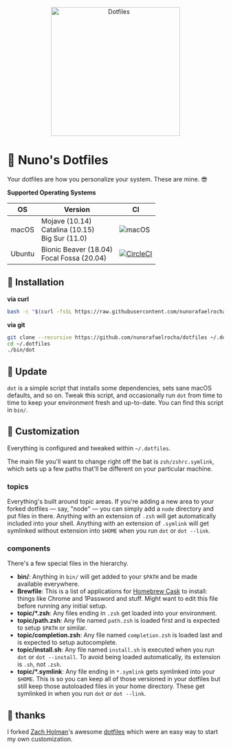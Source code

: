<div align="center">
  <img src="logo.jpg" alt="Dotfiles" height="300px">
</div>

# 🚀 Nuno's Dotfiles

Your dotfiles are how you personalize your system. These are mine. :sunglasses:

**Supported Operating Systems**

| OS     | Version                                                    | CI                                                                                                                              |
| ------ | ---------------------------------------------------------- | ------------------------------------------------------------------------------------------------------------------------------- |
| macOS  | Mojave (10.14) <br/> Catalina (10.15) <br/> Big Sur (11.0) | ![macOS](https://github.com/nunorafaelrocha/dotfiles/workflows/Test%20macOS/badge.svg)                                          |
| Ubuntu | Bionic Beaver (18.04) <br/> Focal Fossa (20.04)            | [![CircleCI](https://circleci.com/gh/nunorafaelrocha/dotfiles.svg?style=svg)](https://circleci.com/gh/nunorafaelrocha/dotfiles) |

## 🔧 Installation

**via curl**

```sh
bash -c "$(curl -fsSL https://raw.githubusercontent.com/nunorafaelrocha/dotfiles/main/bin/dot)"
```

**via git**

```sh
git clone --recursive https://github.com/nunorafaelrocha/dotfiles ~/.dotfiles
cd ~/.dotfiles
./bin/dot
```

## 🔁 Update

`dot` is a simple script that installs some dependencies, sets sane macOS
defaults, and so on. Tweak this script, and occasionally run `dot` from
time to time to keep your environment fresh and up-to-date. You can find
this script in `bin/`.

## 💄 Customization

Everything is configured and tweaked within `~/.dotfiles`.

The main file you'll want to change right off the bat is `zsh/zshrc.symlink`,
which sets up a few paths that'll be different on your particular machine.

### topics

Everything's built around topic areas. If you're adding a new area to your
forked dotfiles — say, "node" — you can simply add a `node` directory and put
files in there. Anything with an extension of `.zsh` will get automatically
included into your shell. Anything with an extension of `.symlink` will get
symlinked without extension into `$HOME` when you run `dot` or `dot --link`.

### components

There's a few special files in the hierarchy.

- **bin/**: Anything in `bin/` will get added to your `$PATH` and be made
  available everywhere.
- **Brewfile**: This is a list of applications for [Homebrew Cask](https://caskroom.github.io) to install: things like Chrome and 1Password and stuff. Might want to edit this file before running any initial setup.
- **topic/\*.zsh**: Any files ending in `.zsh` get loaded into your
  environment.
- **topic/path.zsh**: Any file named `path.zsh` is loaded first and is
  expected to setup `$PATH` or similar.
- **topic/completion.zsh**: Any file named `completion.zsh` is loaded
  last and is expected to setup autocomplete.
- **topic/install.sh**: Any file named `install.sh` is executed when you run `dot` or `dot --install`. To avoid being loaded automatically, its extension is `.sh`, not `.zsh`.
- **topic/\*.symlink**: Any file ending in `*.symlink` gets symlinked into
  your `$HOME`. This is so you can keep all of those versioned in your dotfiles
  but still keep those autoloaded files in your home directory. These get
  symlinked in when you run `dot` or `dot --link`.

## 🙏 thanks

I forked [Zach Holman](https://github.com/holman)'s awesome
[dotfiles](https://github.com/holman/dotfiles) which were an easy way to start my own customization.
